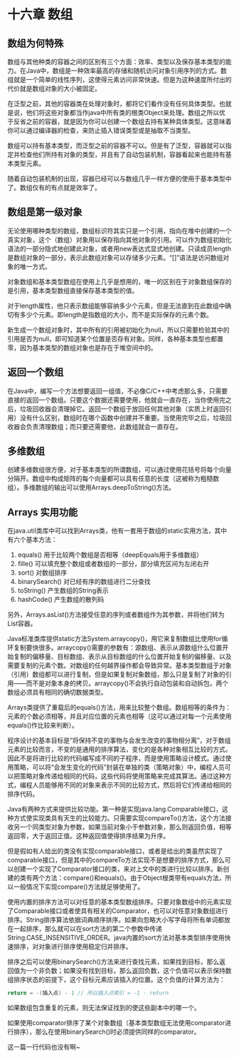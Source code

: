 # 十六章 数组



## 数组为何特殊

数组与其他种类的容器之间的区别有三个方面：效率、类型以及保存基本类型的能力。在Java中，数组是一种效率最高的存储和随机访问对象引用序列的方式。数组就是一个简单的线性序列，这使得元素访问非常快速。但是为这种速度所付出的代价就是数组对象的大小被固定。

在泛型之前，其他的容器类在处理对象时，都将它们看作没有任何具体类型。也就是说，他们将这些对象都当作java中所有类的根类Object来处理。数组之所以优于反省之前的容器，就是因为你可以创建一个数组去持有某种具体类型。这意味着你可以通过编译器的检查，来防止插入错误类型或是抽取不当类型。

数组可以持有基本类型，而泛型之前的容器不可以。但是有了泛型，容器就可以指定并检查他们所持有对象的类型，并且有了自动包装机制，容器看起来也能持有基本类型元素。

随着自动包装机制的出现，容器已经可以与数组几乎一样方便的使用于基本类型中了。数组仅有的有点就是效率了。



## 数组是第一级对象

无论使用哪种类型的数组，数组标识符其实只是一个引用，指向在堆中创建的一个真实对象，这个（数组）对象用以保存指向其他对象的引用。可以作为数组初始化语法的一部分隐式地创建此对象，或者用new表达式显式地创建。只读成员length是数组对象的一部分，表示此数组对象可以存储多少元素。“[]”语法是访问数组对象的唯一方式。

对象数组和基本类型数组在使用上几乎是想用的，唯一的区别在于对象数组保存的是引用，基本类型数组直接保存基本类型的值。

对于length属性，他只表示数组能够容纳多少个元素，但是无法直到在此数组中确切有多少个元素。即length是指数组的大小，而不是实际保存的元素个数。

新生成一个数组对象时，其中所有的引用被初始化为null，所以只需要检验其中的引用是否为null，即可知道某个位置是否存有对象。同样，各种基本类型也都置零，因为基本类型的数组对象也是存在于堆空间中的。



## 返回一个数组

在Java中，编写一个方法想要返回一组值，不必像C/C++中考虑那么多，只需要直接的返回一个数组。只要这个数据还需要使用，他就会一直存在，当你使用完之后，垃圾回收器会清理掉它。返回一个数组于放回任何其他对象（实质上时返回引用）没有什么区别，数组时在哪个函数中创建并不重要。当使用完毕之后，垃圾回收器会负责清理数组；而只要还需要他，此数组就会一直存在。



## 多维数组

创建多维数组很方便，对于基本类型的所谓数组，可以通过使用花括号将每个向量分隔开。数组中构成矩阵的每个向量都可以具有任意的长度（这被称为粗糙数组）。多维数组的输出可以使用Arrays.deepToString()方法。



## Arrays 实用功能

在java.util类库中可以找到Arrays类，他有一套用于数组的static实用方法，其中有六个基本方法：

1. equals()                用于比较两个数组是否相等（deepEquals用于多维数组）
2. fille()                     可以填充整个数组或者数组的一部分，部分填充区间为左闭右开
3. sort()                     对数组排序
4. binarySearch()    对已经有序的数组进行二分查找
5. toString()             产生数组的String表示
6. hashCode()          产生数组的散列码

另外，Arrays.asList()方法接受任意的序列或者数组作为其参数，并将他们转为List容器。

Java标准类库提供static方法System.arraycopy()，用它来复制数组比使用for循环复制要快很多。arraycopy()需要的参数有：源数组、表示从源数组什么位置开始复制的偏移量、目标数组、表示从目标数组的什么位置开始复制的偏移量、以及需要复制的元素个数。对数组的任何越界操作都会导致异常。基本类型数组于对象（引用）数组都可以进行复制，但是如果复制对象数组，那么只是复制了对象的引用——而不是对象本身的拷贝。arraycopy()不会执行自动包装和自动拆包，两个数组必须具有相同的确切数据类型。

Arrays类提供了重载后的equals()方法，用来比较整个数组。数组相等的条件为：元素的个数必须相等，并且对应位置的元素也相等（这可以通过对每一个元素使用equals()作比较来判断）。

程序设计的基本目标是“将保持不变的事物与会发生改变的事物相分离”，对于数组元素的比较而言，不变的是通用的排序算法，变化的是各种对象相互比较的方式。因此不是将进行比较的代码编写成不同的子程序，而是使用策略设计模式。通过使用策略，可以将“会发生变化的代码”封装在单独的类（策略对象）中，编程人员可以把策略对象传递给相同的代码，这些代码将使用策略来完成其算法。通过这种方式，编程人员能够用不同的对象来表示不同的比较方式，然后将它们传递给相同的排序代码。

Java有两种方式来提供比较功能。第一种是实现java.lang.Comparable接口，这种方式使实现类具有天生的比较能力。只需要实现compareTo()方法，这个方法接收另一个同类型对象为参数，如果当前对象小于参数对象，那么则返回负值，相等返回零，大于返回正值。这种返回值使得排序结果为升序。

但是假如有人给出的类没有实现comparable接口，或者是给出的类虽然实现了comparable接口，但是其中的compareTo方法实现不是想要的排序方式，那么可以创建一个实现了Comparator接口的类，来对上文中的类进行比较以排序。新创建的类有两个方法：compare()和equals()。由于Object根类带有equals方法，所以一般情况下实现compare()方法就足够使用了。

使用内置的排序方法可以对任意的基本类型数组排序。只要对象数组中的元素实现了Comparable接口或者使具有相关的Comparator，也可以对任意对象数组进行排序。String排序算法依据词典顺序排序。如果向忽略大小写字母将所有单词都放在一起排序，那么就可以在sort方法的第二个参数中传递String.CASE_INSENSITIVE_ORDER。java内置的sort方法对基本类型排序使用快速排序，对对象进行排序使用稳定归并排序。

排序之后可以使用binarySearch()方法来进行查找元素，如果找到目标，那么返回值为一个非负数；如果没有找到目标，那么返回负数，这个负值可以表示保持数组排序状态的前提下，这个目标元素应该插入的位置。这个负值的计算方法为：

```java
return = -(插入点) - 1	// 所以插入点索引 = -1 - return
```

如果数组包含重复的元素，则无法保证找到的使这些副本中的哪一个。

如果使用comparator排序了某个对象数组（基本类型数组无法使用comparator进行排序），那么在使用binarySearch()时必须提供同样的comparator。



这一篇一行代码也没有啊~

